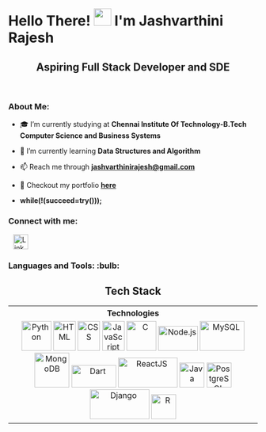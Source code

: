 <h1>Hello There! <img src="https://media.giphy.com/media/hvRJCLFzcasrR4ia7z/giphy.gif" width="35"> I'm Jashvarthini Rajesh</h1>
<h2 align="center">Aspiring Full Stack Developer and SDE</h2>

&nbsp;
&nbsp;


### About Me: 
- 🎓 I’m currently studying at **Chennai Institute Of Technology-B.Tech Computer Science and Business Systems**

- 🌱 I’m currently learning **Data Structures and Algorithm**

- 📫 Reach me through **jashvarthinirajesh@gmail.com**

- 🎯 Checkout my portfolio <a href="" target="_blank">**here**</a>

- **while(!(succeed=try()));**

<h3 align="left">Connect with me:</h3>
<p align="left">
<a href="www.linkedin.com/in/jashvarthini-rajesh-5a288b256" target="_blank">
  <img align="center" src="https://raw.githubusercontent.com/rahuldkjain/github-profile-readme-generator/master/src/images/icons/Social/linked-in-alt.svg" alt="LinkedIn - Jashvarthini Rajesh" height="30" width="30" hspace="10" />
</a>

</p>

<p align="left"> 
<h3> Languages and Tools: :bulb: </h3>
</p>
<div align="center">
  <h2>Tech Stack</h2>
  <table>
    <tr>
      <th>Technologies</th>
    </tr>
    <tr>
      <td align="center">
        <img width="60" height="60" src="https://www.python.org/static/opengraph-icon-200x200.png" alt="Python">
        <img width="45" height="60" src="https://www.w3.org/html/logo/downloads/HTML5_Logo_512.png" alt="HTML">
        <img width="45" height="60" src="https://upload.wikimedia.org/wikipedia/commons/thumb/d/d5/CSS3_logo_and_wordmark.svg/640px-CSS3_logo_and_wordmark.svg.png" alt="CSS">
        <img width="45" height="60" src="https://cdn.iconscout.com/icon/free/png-512/javascript-2752148-2284965.png" alt="JavaScript">
        <img width="60" height="60" src="https://upload.wikimedia.org/wikipedia/commons/thumb/1/18/C_Programming_Language.svg/695px-C_Programming_Language.svg.png" alt="C">
        <img width="80" height="50" src="https://cdn.icon-icons.com/icons2/2107/PNG/512/file_type_node_icon_130301.png" alt="Node.js">
        <img width="90" height="60" src="https://encrypted-tbn0.gstatic.com/images?q=tbn:ANd9GcSWlGLH72Yh7sPDvzsPSw-xD4Nl7eOwjTXOpXwZIgOFMA&s" alt="MySQL">
        <img width="70" height="70" src="https://upload.wikimedia.org/wikipedia/commons/thumb/9/93/MongoDB_Logo.svg/2560px-MongoDB_Logo.svg.png" alt="MongoDB">
        <img width="90" height="45" src="https://dart.dev/assets/img/logo/dart-logo-for-shares.png?2" alt="Dart">
        <img width="120" height="60" src="https://cdn.icon-icons.com/icons2/2415/PNG/512/react_original_logo_icon_146374.png" alt="ReactJS">
        <img width="50" height="50" src="https://www.vectorlogo.zone/logos/java/java-icon.svg" alt="Java">
        <img width="50" height="50" src="https://upload.wikimedia.org/wikipedia/commons/thumb/2/29/Postgresql_elephant.svg/768px-Postgresql_elephant.svg.png" alt="PostgreSQL">
        <img width="120" height="60" src="https://www.djangoproject.com/m/img/logos/django-logo-positive.png" alt="Django">
        <img width="50" height="50" src="https://upload.wikimedia.org/wikipedia/commons/thumb/1/1b/R_logo.svg/724px-R_logo.svg.png" alt="R">
      </td>
    </tr>
  </table>
</div>
